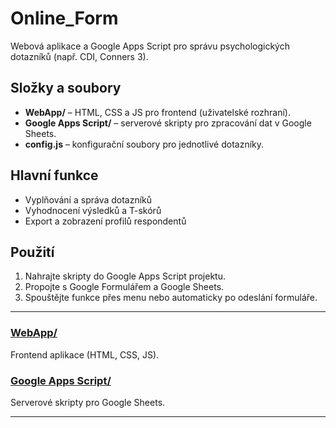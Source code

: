 # Online_Form

Webová aplikace a Google Apps Script pro správu psychologických dotazníků (např. CDI, Conners 3).

## Složky a soubory

- **WebApp/** – HTML, CSS a JS pro frontend (uživatelské rozhraní).
- **Google Apps Script/** – serverové skripty pro zpracování dat v Google Sheets.
- **config.js** – konfigurační soubory pro jednotlivé dotazníky.

## Hlavní funkce

- Vyplňování a správa dotazníků
- Vyhodnocení výsledků a T-skórů
- Export a zobrazení profilů respondentů

## Použití

1. Nahrajte skripty do Google Apps Script projektu.
2. Propojte s Google Formulářem a Google Sheets.
3. Spouštějte funkce přes menu nebo automaticky po odeslání formuláře.

---

### [WebApp/](WebApp/README.md)
Frontend aplikace (HTML, CSS, JS).

### [Google Apps Script/](Google%20Apps%20Script/README.md)
Serverové skripty pro Google Sheets.

---